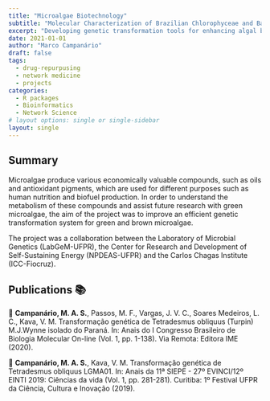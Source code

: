 ```yaml
---
title: "Microalgae Biotechnology"
subtitle: "Molecular Characterization of Brazilian Chlorophyceae and Bacillariophyceae"
excerpt: "Developing genetic transformation tools for enhancing algal biomass."
date: 2021-01-01
author: "Marco Campanário"
draft: false
tags:
  - drug-repurpusing
  - network medicine
  - projects
categories:
  - R packages
  - Bioinformatics
  - Network Science
# layout options: single or single-sidebar
layout: single
---
```


## Summary

Microalgae produce various economically valuable compounds, such as oils and antioxidant pigments, which are used for different purposes such as human nutrition and biofuel production. In order to understand the metabolism of these compounds and assist future research with green microalgae, the aim of the project was to improve an efficient genetic transformation system for green and brown microalgae.

The project was a collaboration between the Laboratory of Microbial Genetics (LabGeM-UFPR), the Center for Research and Development of Self-Sustaining Energy (NPDEAS-UFPR) and the Carlos Chagas Institute (ICC-Fiocruz).




## Publications :books:

:page_facing_up: **Campanário, M. A. S.**, Passos, M. F., Vargas, J. V. C., Soares Medeiros, L. C., Kava, V. M. Transformação genética de Tetradesmus obliquus (Turpin) M.J.Wynne isolado do Paraná. In: Anais do I Congresso Brasileiro de Biologia Molecular On-line (Vol. 1, pp. 1-138). Via Remota: Editora IME (2020).

:page_facing_up: **Campanário, M. A. S.**, Kava, V. M. Transformação genética de Tetradesmus obliquus LGMA01. In: Anais da 11ª SIEPE - 27º EVINCI/12º EINTI 2019: Ciências da vida (Vol. 1, pp. 281-281). Curitiba: 1º Festival UFPR da Ciência, Cultura e Inovação (2019).